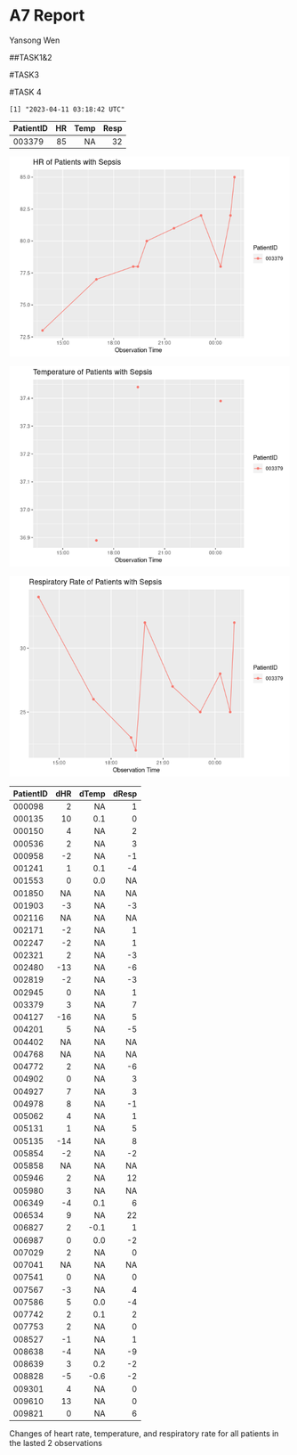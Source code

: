 A7 Report
================
Yansong Wen

\##TASK1&2

\#TASK3

\#TASK 4

    [1] "2023-04-11 03:18:42 UTC"

| PatientID |  HR | Temp | Resp |
|:----------|----:|-----:|-----:|
| 003379    |  85 |   NA |   32 |

![](README_files/figure-commonmark/unnamed-chunk-4-1.png)

![](README_files/figure-commonmark/unnamed-chunk-4-2.png)

![](README_files/figure-commonmark/unnamed-chunk-4-3.png)

| PatientID | dHR | dTemp | dResp |
|:----------|----:|------:|------:|
| 000098    |   2 |    NA |     1 |
| 000135    |  10 |   0.1 |     0 |
| 000150    |   4 |    NA |     2 |
| 000536    |   2 |    NA |     3 |
| 000958    |  -2 |    NA |    -1 |
| 001241    |   1 |   0.1 |    -4 |
| 001553    |   0 |   0.0 |    NA |
| 001850    |  NA |    NA |    NA |
| 001903    |  -3 |    NA |    -3 |
| 002116    |  NA |    NA |    NA |
| 002171    |  -2 |    NA |     1 |
| 002247    |  -2 |    NA |     1 |
| 002321    |   2 |    NA |    -3 |
| 002480    | -13 |    NA |    -6 |
| 002819    |  -2 |    NA |    -3 |
| 002945    |   0 |    NA |     1 |
| 003379    |   3 |    NA |     7 |
| 004127    | -16 |    NA |     5 |
| 004201    |   5 |    NA |    -5 |
| 004402    |  NA |    NA |    NA |
| 004768    |  NA |    NA |    NA |
| 004772    |   2 |    NA |    -6 |
| 004902    |   0 |    NA |     3 |
| 004927    |   7 |    NA |     3 |
| 004978    |   8 |    NA |    -1 |
| 005062    |   4 |    NA |     1 |
| 005131    |   1 |    NA |     5 |
| 005135    | -14 |    NA |     8 |
| 005854    |  -2 |    NA |    -2 |
| 005858    |  NA |    NA |    NA |
| 005946    |   2 |    NA |    12 |
| 005980    |   3 |    NA |    NA |
| 006349    |  -4 |   0.1 |     6 |
| 006534    |   9 |    NA |    22 |
| 006827    |   2 |  -0.1 |     1 |
| 006987    |   0 |   0.0 |    -2 |
| 007029    |   2 |    NA |     0 |
| 007041    |  NA |    NA |    NA |
| 007541    |   0 |    NA |     0 |
| 007567    |  -3 |    NA |     4 |
| 007586    |   5 |   0.0 |    -4 |
| 007742    |   2 |   0.1 |     2 |
| 007753    |   2 |    NA |     0 |
| 008527    |  -1 |    NA |     1 |
| 008638    |  -4 |    NA |    -9 |
| 008639    |   3 |   0.2 |    -2 |
| 008828    |  -5 |  -0.6 |    -2 |
| 009301    |   4 |    NA |     0 |
| 009610    |  13 |    NA |     0 |
| 009821    |   0 |    NA |     6 |

Changes of heart rate, temperature, and respiratory rate for all
patients in the lasted 2 observations
